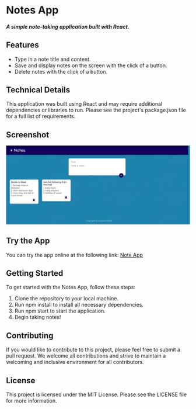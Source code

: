 # Notes App
##### A simple note-taking application built with React.

## Features
- Type in a note title and content.
- Save and display notes on the screen with the click of a button.
- Delete notes with the click of a button.
## Technical Details
This application was built using React and may require additional dependencies or libraries to run. Please see the project's package.json file for a full list of requirements.

## Screenshot
![image of note app](/public/Notes%20App.png)

## Try the App
You can try the app online at the following link: [Note App](https://glittery-rolypoly-0a813b.netlify.app)
## Getting Started
To get started with the Notes App, follow these steps:

1. Clone the repository to your local machine.
2. Run npm install to install all necessary dependencies.
3. Run npm start to start the application.
4. Begin taking notes!
## Contributing
If you would like to contribute to this project, please feel free to submit a pull request. We welcome all contributions and strive to maintain a welcoming and inclusive environment for all contributors.

## License
This project is licensed under the MIT License. Please see the LICENSE file for more information.